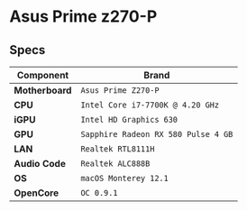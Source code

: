 # Asus Prime z270-P
## Specs

| Component      | Brand                                     |
|----------------|-------------------------------------------|
| **Motherboard**| `Asus Prime Z270-P`                       |
| **CPU**        | `Intel Core i7-7700K @ 4.20 GHz`          |
| **iGPU**       | `Intel HD Graphics 630`                   |
| **GPU**        | `Sapphire Radeon RX 580 Pulse 4 GB`       |
| **LAN**        | `Realtek RTL8111H`                        |
| **Audio Code** | `Realtek ALC888B`                         |
| **OS**         | `macOS Monterey 12.1`                     |
| **OpenCore**   | `OC 0.9.1`                                |
